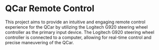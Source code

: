 # QCar Remote Control
This project aims to provide an intuitive and engaging remote control experience for the QCar by utilizing the Logitech G920 steering wheel controller as the primary input device. The Logitech G920 steering wheel controller is connected to a computer, allowing for real-time control and precise maneuvering of the QCar. 
